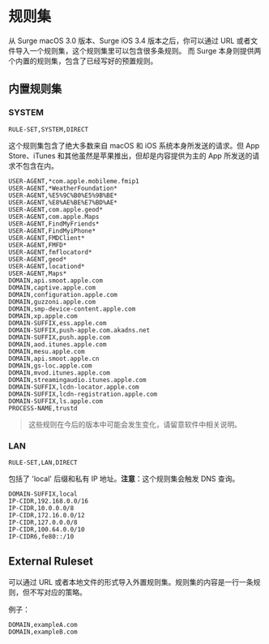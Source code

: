 # 规则集

从 Surge macOS 3.0 版本、Surge iOS 3.4 版本之后，你可以通过 URL 或者文件导入一个规则集，这个规则集里可以包含很多条规则。 而 Surge 本身则提供两个内置的规则集，包含了已经写好的预置规则。

## 内置规则集

### SYSTEM

    RULE-SET,SYSTEM,DIRECT

这个规则集包含了绝大多数来自 macOS 和 iOS 系统本身所发送的请求。但 App Store、iTunes 和其他虽然是苹果推出，但却是内容提供为主的 App 所发送的请求不包含在内。

    USER-AGENT,*com.apple.mobileme.fmip1
    USER-AGENT,*WeatherFoundation*
    USER-AGENT,%E5%9C%B0%E5%9B%BE*
    USER-AGENT,%E8%AE%BE%E7%BD%AE*
    USER-AGENT,com.apple.geod*
    USER-AGENT,com.apple.Maps
    USER-AGENT,FindMyFriends*
    USER-AGENT,FindMyiPhone*
    USER-AGENT,FMDClient*
    USER-AGENT,FMFD*
    USER-AGENT,fmflocatord*
    USER-AGENT,geod*
    USER-AGENT,locationd*
    USER-AGENT,Maps*
    DOMAIN,api.smoot.apple.com
    DOMAIN,captive.apple.com
    DOMAIN,configuration.apple.com
    DOMAIN,guzzoni.apple.com
    DOMAIN,smp-device-content.apple.com
    DOMAIN,xp.apple.com
    DOMAIN-SUFFIX,ess.apple.com
    DOMAIN-SUFFIX,push-apple.com.akadns.net
    DOMAIN-SUFFIX,push.apple.com
    DOMAIN,aod.itunes.apple.com
    DOMAIN,mesu.apple.com
    DOMAIN,api.smoot.apple.cn
    DOMAIN,gs-loc.apple.com
    DOMAIN,mvod.itunes.apple.com
    DOMAIN,streamingaudio.itunes.apple.com
    DOMAIN-SUFFIX,lcdn-locator.apple.com
    DOMAIN-SUFFIX,lcdn-registration.apple.com
    DOMAIN-SUFFIX,ls.apple.com
    PROCESS-NAME,trustd

> 这些规则在今后的版本中可能会发生变化，请留意软件中相关说明。

### LAN

    RULE-SET,LAN,DIRECT

包括了 'local' 后缀和私有 IP 地址。**注意**：这个规则集会触发 DNS 查询。

    DOMAIN-SUFFIX,local
    IP-CIDR,192.168.0.0/16
    IP-CIDR,10.0.0.0/8
    IP-CIDR,172.16.0.0/12
    IP-CIDR,127.0.0.0/8
    IP-CIDR,100.64.0.0/10
    IP-CIDR6,fe80::/10

## External Ruleset

可以通过 URL 或者本地文件的形式导入外置规则集。规则集的内容是一行一条规则，但不写对应的策略。

例子：

    DOMAIN,exampleA.com
    DOMAIN,exampleB.com

